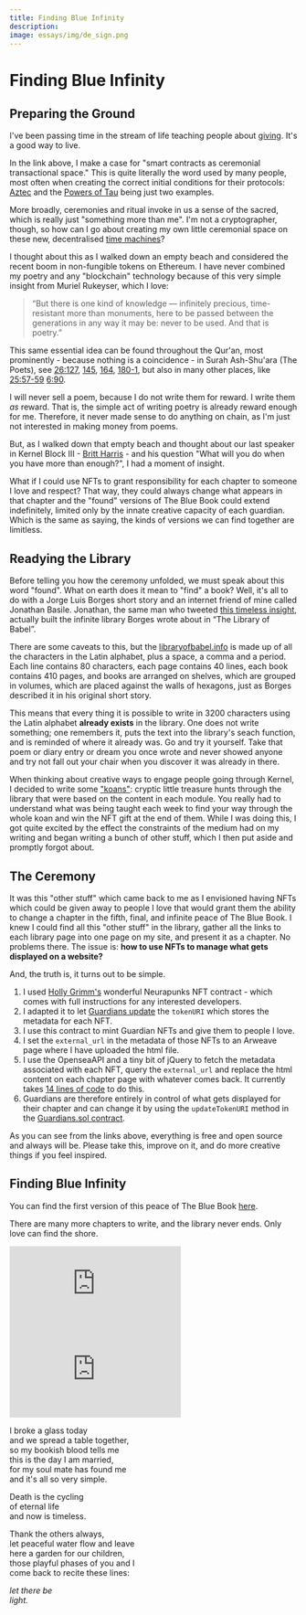 ```yaml
---
title: Finding Blue Infinity
description:
image: essays/img/de_sign.png
---
```


# Finding Blue Infinity

## Preparing the Ground

I've been passing time in the stream of life teaching people about [giving](https://kernel.community/en/learn/module-7/giving/#sacrifice-scarcity). It's a good way to live.

In the link above, I make a case for "smart contracts as ceremonial transactional space." This is quite literally the word used by many people, most often when creating the correct initial conditions for their protocols: [Aztec](https://medium.com/aztec-protocol/aztec-how-the-ceremony-works-5c23a54e2dd9) and the [Powers of Tau](https://www.zfnd.org/blog/conclusion-of-powers-of-tau/) being just two examples.

More broadly, ceremonies and ritual invoke in us a sense of the sacred, which is really just "something more than me". I'm not a cryptographer, though, so how can I go about creating my own little ceremonial space on these new, decentralised [time machines](https://kernel.community/en/learn/module-3/time/#media-environments)? 

I thought about this as I walked down an empty beach and considered the recent boom in non-fungible tokens on Ethereum. I have never combined my poetry and any "blockchain" technology because of this very simple insight from Muriel Rukeyser, which I love:

> “But there is one kind of knowledge — infinitely precious, time-resistant more than monuments, here to be passed between the generations in any way it may be: never to be used. And that is poetry.”

This same essential idea can be found throughout the Qur'an, most prominently - because nothing is a coincidence - in Surah Ash-Shu'ara (The Poets), see [26:127](https://quran.com/26/127), [145](https://quran.com/26/145), [164](https://quran.com/26/164), [180-1](https://quran.com/26/180-181), but also in many other places, like [25:57-59](https://quran.com/25/57-59) [6:90](https://quran.com/6/90).

I will never sell a poem, because I do not write them for reward. I write them _as_ reward. That is, the simple act of writing poetry is already reward enough for me. Therefore, it never made sense to do anything on chain, as I'm just not interested in making money from poems.

But, as I walked down that empty beach and thought about our last speaker in Kernel Block III - [Britt Harris](https://en.wikipedia.org/wiki/Thomas_Britton_Harris_IV) - and his question "What will you do when you have more than enough?", I had a moment of insight.

What if I could use NFTs to grant responsibility for each chapter to someone I love and respect? That way, they could always change what appears in that chapter and the "found" versions of The Blue Book could extend indefinitely, limited only by the innate creative capacity of each guardian. Which is the same as saying, the kinds of versions we can find together are limitless.

## Readying the Library

Before telling you how the ceremony unfolded, we must speak about this word "found". What on earth does it mean to "find" a book? Well, it's all to do with a Jorge Luis Borges short story and an internet friend of mine called Jonathan Basile. Jonathan, the same man who tweeted [this timeless insight](https://twitter.com/jonothingEB/status/1358481358042103810), actually built the infinite library Borges wrote about in “The Library of Babel”.

There are some caveats to this, but the [libraryofbabel.info](https://libraryofbabel.info) is made up of all the characters in the Latin alphabet, plus a space, a comma and a period. Each line contains 80 characters, each page contains 40 lines, each book contains 410 pages, and books are arranged on shelves, which are grouped in volumes, which are placed against the walls of hexagons, just as Borges described it in his original short story.

This means that every thing it is possible to write in 3200 characters using the Latin alphabet **already exists** in the library. One does not write something; one remembers it, puts the text into the library's seach function, and is reminded of where it already was. Go and try it yourself. Take that poem or diary entry or dream you once wrote and never showed anyone and try not fall out your chair when you discover it was already in there.

When thinking about creative ways to engage people going through Kernel, I decided to write some ["koans"](https://kernel.community/en/koans/): cryptic little treasure hunts through the library that were based on the content in each module. You really had to understand what was being taught each week to find your way through the whole koan and win the NFT gift at the end of them. While I was doing this, I got quite excited by the effect the constraints of the medium had on my writing and began writing a bunch of other stuff, which I then put aside and promptly forgot about.

## The Ceremony

It was this "other stuff" which came back to me as I envisioned having NFTs which could be given away to people I love that would grant them the ability to change a chapter in the fifth, final, and infinite peace of The Blue Book. I knew I could find all this "other stuff" in the library, gather all the links to each library page into one page on my site, and present it as a chapter. No problems there. The issue is: **how to use NFTs to manage what gets displayed on a website?**

And, the truth is, it turns out to be simple.

1. I used [Holly Grimm's](https://github.com/Dynamiculture/neurapunks-contract) wonderful Neurapunks NFT contract - which comes with full instructions for any interested developers.
2. I adapted it to let [Guardians update](https://github.com/andytudhope/finding-the-blue-book/blob/main/contracts/ERC721Tradable.sol#L68) the `tokenURI` which stores the metadata for each NFT.
3. I use this contract to mint Guardian NFTs and give them to people I love.
4. I set the `external_url` in the metadata of those NFTs to an Arweave page where I have uploaded the html file.
5. I use the OpenseaAPI and a tiny bit of jQuery to fetch the metadata associated with each NFT, query the `external_url` and replace the html content on each chapter page with whatever comes back. It currently takes [14 lines of code](https://github.com/andytudhope/finding-the-blue-book/blob/gh-pages/assets/js/main.js) to do this.
6. Guardians are therefore entirely in control of what gets displayed for their chapter and can change it by using the `updateTokenURI` method in the [Guardians.sol contract](https://etherscan.io/address/0xeB3fC95B74C79C2c3469188A72df2c2399D752AB#writeContract).

As you can see from the links above, everything is free and open source and always will be. Please take this, improve on it, and do more creative things if you feel inspired.

## Finding Blue Infinity

You can find the first version of this peace of The Blue Book [here](http://finding.thebluebook.co.za).

There are many more chapters to write, and the library never ends. Only love can find the shore.

<iframe class="video-frame-half" src="https://www.youtube-nocookie.com/embed/m1y2aPx8CrI" frameborder="0" allow="accelerometer; autoplay; encrypted-media; gyroscope; picture-in-picture" allowfullscreen></iframe>


<iframe class="video-frame-half" src="https://www.youtube-nocookie.com/embed/_zUjMrvrraw" frameborder="0" allow="accelerometer; autoplay; encrypted-media; gyroscope; picture-in-picture" allowfullscreen></iframe>
  
I broke a glass today  
and we spread a table together,   
so my bookish blood tells me  
this is the day I am married,  
for my soul mate has found me  
and it's all so very simple.  
  
Death is the cycling  
of eternal life  
and now is timeless.  
  
Thank the others always,  
let peaceful water flow and leave  
here a garden for our children,  
those playful phases of you and I   
come back to recite these lines:  
  
_let there be_  
_light._ 